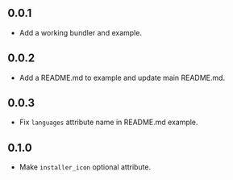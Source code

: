 ## 0.0.1

* Add a working bundler and example.

## 0.0.2

* Add a README.md to example and update main README.md.

## 0.0.3

* Fix `languages` attribute name in README.md example.

## 0.1.0

* Make `installer_icon` optional attribute.
